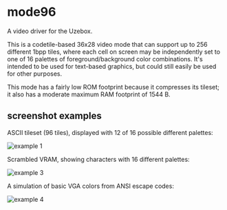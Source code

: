 # mode96

A video driver for the Uzebox.

This is a codetile-based 36x28 video mode that can support up to 256 different 1bpp tiles, where
each cell on screen may be independently set to one of 16 palettes of foreground/background color
combinations. It's intended to be used for text-based graphics, but could still easily be used for
other purposes.

This mode has a fairly low ROM footprint because it compresses its tileset; it also has a moderate
maximum RAM footprint of 1544 B.

## screenshot examples

ASCII tileset (96 tiles), displayed with 12 of 16 possible different palettes:

![example 1](https://imgur.com/V9Ydd2A.png)

Scrambled VRAM, showing characters with 16 different palettes:

![example 3](https://imgur.com/HkS2Qxu.png)

A simulation of basic VGA colors from ANSI escape codes:

![example 4](https://imgur.com/ChugAQ6.png)
